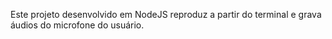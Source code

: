 Este projeto desenvolvido em NodeJS reproduz a partir do terminal e grava áudios do microfone do usuário.
